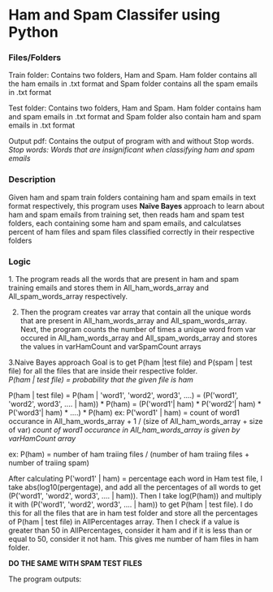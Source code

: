 <h1>Ham and Spam Classifer using Python</h1>

<h3>Files/Folders</h3>
Train folder: Contains two folders, Ham and Spam. Ham folder contains all the ham emails in .txt format and Spam folder contains all the spam emails in .txt format<br>

Test folder: Contains two folders, Ham and Spam. Ham folder contains ham and spam emails in .txt format and Spam folder also contain ham and spam emails in .txt format

Output pdf: Contains the output of program with and without Stop words.<br>
  <em>Stop words: Words that are insignificant when classifying ham and spam emails</em>
  
 
<h3>Description</h3> 
Given ham and spam train folders containing ham and spam emails in text format respectively, this program uses <strong>Naïve Bayes</strong> approach to learn about ham and spam emails from training set, then reads ham and spam test folders, each containing some ham and spam emails, and calculatses percent of ham files and spam files classified correctly 
in their respective folders

<h3>Logic</h3>
1. The program reads all the words that are present in ham and spam training emails and stores them in All_ham_words_array and All_spam_words_array respectively.

2. Then the program creates var array that contain all the unique words that are present in All_ham_words_array and All_spam_words_array. Next, the program counts the number of times a unique word from var occured in All_ham_words_array and All_spam_words_array and stores the values in varHamCount and varSpamCount arrays

3.Naive Bayes approach
Goal is to get P(ham |test file) and P(spam | test file) for all the files that are inside their respective folder.<br> <em>P(ham | test file) = probability that the given file is ham</em><br>

P(ham | test file) = P(ham | 'word1', 'word2', word3', ....) 
                   = (P('word1', 'word2', word3', .... | ham)) * P(ham)
                   = (P('word1'| ham) * P('word2'| ham) * P('word3'| ham) * ....) * P(ham)
ex: P('word1' | ham) = count of word1 occurance in All_ham_words_array + 1 / (size of All_ham_words_array + size of var)
<em>count of word1 occurance in All_ham_words_array is given by varHamCount array</em>

ex: P(ham) = number of ham traiing files / (number of ham traiing files + number of traiing spam)

After calculating P('word1' | ham) = percentage each word in Ham test file, I take abs(log10(pergentage), and add all the percentages of all words to get (P('word1', 'word2', word3', .... | ham)). Then I take log(P(ham)) and multiply it with (P('word1', 'word2', word3', .... | ham)) to get P(ham | test file). I do this for all the files that are in ham test folder and store all the percentages of P(ham | test file) in AllPercentages array. 
Then I check if a value is greater than 50 in AllPercentages, consider it ham and if it is less than or equal to 50, consider it not ham. This gives me number of ham files in ham folder. 

<strong>DO THE SAME WITH SPAM TEST FILES</strong>

The program outputs:


